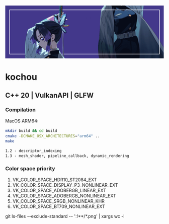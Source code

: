 ![logo](https://github.com/urlagushka/kochou/blob/main/pics/kochou2.png)
# kochou
## C++ 20 | VulkanAPI | GLFW

### Compilation
MacOS ARM64:
```sh
mkdir build && cd build
cmake -DCMAKE_OSX_ARCHITECTURES="arm64" ..
make
```

```
1.2 - descriptor_indexing
1.3 - mesh_shader, pipeline_callback, dynamic_rendering
```


### Color space priority
1. VK_COLOR_SPACE_HDR10_ST2084_EXT
2. VK_COLOR_SPACE_DISPLAY_P3_NONLINEAR_EXT
3. VK_COLOR_SPACE_ADOBERGB_LINEAR_EXT
4. VK_COLOR_SPACE_ADOBERGB_NONLINEAR_EXT
5. VK_COLOR_SPACE_SRGB_NONLINEAR_KHR
6. VK_COLOR_SPACE_BT709_NONLINEAR_EXT

git ls-files --exclude-standard -- ':!**/*.png' | xargs wc -l
